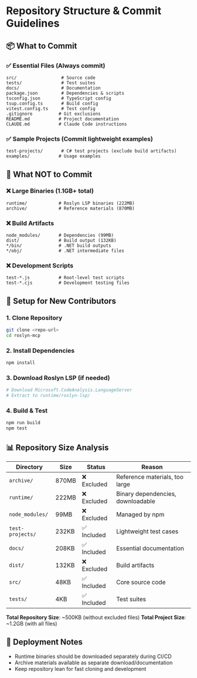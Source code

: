# Repository Structure & Commit Guidelines

## 📦 What to Commit

### ✅ **Essential Files** (Always commit)
```
src/                 # Source code
tests/               # Test suites  
docs/                # Documentation
package.json         # Dependencies & scripts
tsconfig.json        # TypeScript config
tsup.config.ts       # Build config
vitest.config.ts     # Test config
.gitignore          # Git exclusions
README.md           # Project documentation
CLAUDE.md           # Claude Code instructions
```

### ✅ **Sample Projects** (Commit lightweight examples)
```
test-projects/       # C# test projects (exclude build artifacts)
examples/           # Usage examples
```

## 🚫 What NOT to Commit

### ❌ **Large Binaries** (1.1GB+ total)
```
runtime/            # Roslyn LSP binaries (222MB)
archive/            # Reference materials (870MB)
```

### ❌ **Build Artifacts**
```
node_modules/       # Dependencies (99MB)
dist/               # Build output (132KB)
*/bin/              # .NET build outputs
*/obj/              # .NET intermediate files
```

### ❌ **Development Scripts**
```
test-*.js           # Root-level test scripts
test-*.cjs          # Development testing files
```

## 🔧 Setup for New Contributors

### 1. Clone Repository
```bash
git clone <repo-url>
cd roslyn-mcp
```

### 2. Install Dependencies
```bash
npm install
```

### 3. Download Roslyn LSP (if needed)
```bash
# Download Microsoft.CodeAnalysis.LanguageServer
# Extract to runtime/roslyn-lsp/
```

### 4. Build & Test
```bash
npm run build
npm test
```

## 📊 Repository Size Analysis

| Directory | Size | Status | Reason |
|-----------|------|--------|---------|
| `archive/` | 870MB | ❌ Excluded | Reference materials, too large |
| `runtime/` | 222MB | ❌ Excluded | Binary dependencies, downloadable |
| `node_modules/` | 99MB | ❌ Excluded | Managed by npm |
| `test-projects/` | 232KB | ✅ Included | Lightweight test cases |
| `docs/` | 208KB | ✅ Included | Essential documentation |
| `dist/` | 132KB | ❌ Excluded | Build artifacts |
| `src/` | 48KB | ✅ Included | Core source code |
| `tests/` | 4KB | ✅ Included | Test suites |

**Total Repository Size**: ~500KB (without excluded files)
**Total Project Size**: ~1.2GB (with all files)

## 🚀 Deployment Notes

- Runtime binaries should be downloaded separately during CI/CD
- Archive materials available as separate download/documentation
- Keep repository lean for fast cloning and development